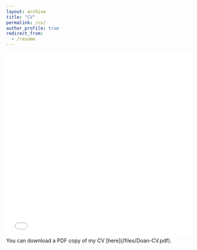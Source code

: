 ```yaml
---
layout: archive
title: "CV"
permalink: /cv/
author_profile: true
redirect_from:
  - /resume
---
```

<iframe id="theFrame" src="/files/Doan-CV.pdf" width="100%" height="500" frameborder="no" border="0" marginwidth="0" marginheight="0"></iframe>
<script>
document.getElementById("theFrame").contentWindow.onload = function() {
    this.document.getElementsByTagName("img")[0].style.width="100%";
};
</script>
You can download a PDF copy of my CV [here](/files/Doan-CV.pdf).